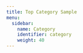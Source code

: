 ```yaml
---
title: Top Category Sample
menu:
  sidebar:
    name: Category
    identifier: category
    weight: 40
---
```

